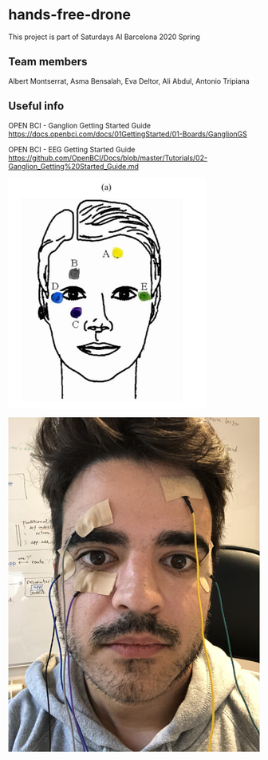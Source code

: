 # hands-free-drone
This project is part of Saturdays AI Barcelona 2020 Spring

## Team members
Albert Montserrat, Asma Bensalah, Eva Deltor, Ali Abdul, Antonio Tripiana

## Useful info
OPEN BCI - Ganglion Getting Started Guide https://docs.openbci.com/docs/01GettingStarted/01-Boards/GanglionGS

OPEN BCI - EEG Getting Started Guide https://github.com/OpenBCI/Docs/blob/master/Tutorials/02-Ganglion_Getting%20Started_Guide.md

![head-sensors](img/head-sensors.jpg)

![sensors-test](img/IMG_4755.jpg)
